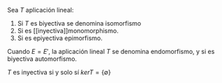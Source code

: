 Sea $T$ aplicación lineal:
1. Si $T$ es biyectiva se denomina isomorfismo
2. Si es [[inyectiva]]monomorphismo.
3. Si es epiyectiva epimorfismo.

Cuando $E = E'$, la aplicación lineal $T$ se denomina endomorfismo, y si es biyectiva automorfismo.

$T$ es inyectiva si y solo sí $ker T=\{\emptyset\}$
